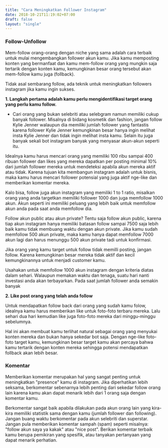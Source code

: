```yaml
---
title: "Cara Meningkatkan Follower Instagram"
date: 2018-10-21T11:19:02+07:00
draft: false
layout: "single"
---
```


### Follow-Unfollow

Mem-follow orang-orang dengan niche yang sama adalah cara terbaik untuk mulai mengembangkan follower akun kamu. Jika kamu memposting konten yang bermanfaat dan kamu mem-follow orang yang mungkin saja tertarik dengan konten kamu, kemungkinan besar orang tersebut akan mem-follow kamu juga (follback).

Tidak asal sembarang follow, ada teknik untuk meningkatkan followers instagram jika kamu ingin sukses.

**1. Langkah pertama adalah kamu perlu mengidentifikasi target orang yang perlu kamu follow.**

- Cari orang yang bukan selebriti atau selebgram namun memiliki cukup banyak follower. Misalnya di bidang kosmetik dan fashion, jangan follow Kylie Jenner walaupun dia memiliki jumlah follower yang fantastis karena follower Kylie Jenner kemungkinan besar hanya ingin melihat insta Kylie Jenner dan tidak ingin melihat insta kamu. Selain itu juga banyak sekali bot instagram banyak yang menyasar akun-akun seperti itu.

Idealnya kamu harus mencari orang yang memiliki 100 ribu sampai 400 ribuan follower dan likes yang mereka dapatkan per posting minimal 10% dari jumlah follower mereka untuk mendeteksi apabila akun mereka aktif atau tidak. Karena tujuan kita membangun instagram adalah untuk bisnis, maka kamu harus mencari follower potensial yang juga aktif nge-like dan memberikan komentar mereka. 

Kalo bisa, follow juga akun instagram yang memiliki 1 to 1 ratio, misalkan orang yang anda targetkan memiliki follower 1000 dan juga memfollow 1000 akun. Akun seperti ini memiliki peluang yang lebih baik untuk memfollow akun anda pada saat anda memfollow dia.

Follow akun public atau akun private? Tentu saja follow akun public, karena tiap akun instagram hanya memiliki batasan follow sampai 7500 saja lebih baik kamu tidak membuang waktu dengan akun private. Jika kamu sudah memfollow 500 akun private, maka  kamu hanya dapat memfollow 7000 akun lagi dan harus menunggu 500 akun private tadi untuk konfirmasi. 

Jika orang yang kamu target untuk follow tidak memilli posting, jangan follow. Karena kemungkinan besar mereka tidak aktif dan kecil kemungkinannya untuk menjadi customer kamu.

Usahakan untuk memfollow 1000 akun instagram dengan kriteria diatas dalam sehari. Walaupun memakan waktu dan tenaga, suatu hari nanti investasi anda akan terbayarkan. Pada saat jumlah follower anda semakin banyak

**2. Like post orang yang telah anda follow**

Untuk mendapatkan follow back dari orang yang sudah kamu folow, idealnya kamu harus memberikan like untuk foto-foto terbaru mereka. Lalu sehari dua hari kemudian like juga foto-foto mereka dari minggu-minggu sebelumnya.

Hal ini akan membuat kamu terlihat natural sebagai orang yang menyukai konten mereka dan bukan hanya sekedar bot saja. Dengan nge-like foto-foto target kamu, kemungkinan besar target kamu akan percaya bahwa kamu tertarik dengan konten mereka sehingga potensi mendapatkan follback akan lebih besar.

### Komentar

Memberikan komentar merupakan hal yang sangat penting untuk meningkatkan "presence" kamu di instagram. Jika diperhatikan lebih seksama, berkomentar sebenarnya lebih penting dari sekedar follow orang lain karena kamu akan dapat menarik lebih dari 1 orang saja dengan komentar kamu.

Berkomentar sangat baik apabila dilakukan pada akun orang lain yang kira-kira memiliki statistik sama dengan kamu (jumlah follower dan following). Jangan buang waktu berkomentar pada akun selebriti dan superstar. Jangan pula memberikan komentar sampah (spam) seperti misalnya: "follow akun saya ya kakak" atau "nice post". Berikan komentar terbaik kamu berupa pemikiran yang spesifik, atau tanyakan pertanyaan yang dapat menarik perhatian.



